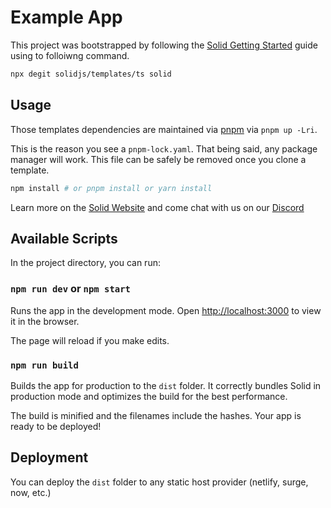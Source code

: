 
# Example App

This project was bootstrapped by following the
[Solid Getting Started](https://www.solidjs.com/guides/getting-started) guide
using to folloiwng command.

```bash
npx degit solidjs/templates/ts solid
```

## Usage

Those templates dependencies are maintained via [pnpm](https://pnpm.io) via
`pnpm up -Lri`.

This is the reason you see a `pnpm-lock.yaml`. That being said, any package
manager will work. This file can be safely be removed once you clone a
template.

```bash
npm install # or pnpm install or yarn install
```

Learn more on the [Solid Website](https://solidjs.com) and come chat with us
on our [Discord](https://discord.com/invite/solidjs)

## Available Scripts

In the project directory, you can run:

### `npm run dev` or `npm start`

Runs the app in the development mode.
Open [http://localhost:3000](http://localhost:3000) to view it in the browser.

The page will reload if you make edits.

### `npm run build`

Builds the app for production to the `dist` folder.
It correctly bundles Solid in production mode and optimizes the build for the
best performance.

The build is minified and the filenames include the hashes.
Your app is ready to be deployed!

## Deployment

You can deploy the `dist` folder to any static host provider
(netlify, surge, now, etc.)
